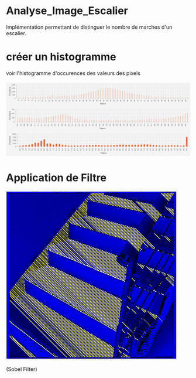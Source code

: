# Analyse_Image_Escalier
Implémentation permettant de distinguer le nombre de marches d'un escalier.



# créer un histogramme

voir l'histogramme d'occurences des valeurs des pixels

![alt text](https://github.com/AxelTdev/Analyse_Image_Escalier/blob/master/ProjetImageL3/stack%20(1).png)


# Application de Filtre 

![alt text](https://raw.githubusercontent.com/AxelTdev/Analyse_Image_Escalier/master/ProjetImageL3/sobel%20(1).png)

(Sobel Filter)
